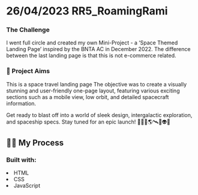 # 26/04/2023 RR5_RoamingRami

###  The Challenge

I went full circle and created my own Mini-Project - a ‘Space Themed Landing Page’ inspired by the BNTA AC in December 2022. The difference between the last landing page is that this is not e-commerce related.

### 🎯 Project Aims

This is a space travel landing page The objective was to create a visually stunning and user-friendly one-page layout, featuring various exciting sections such as a mobile view, low orbit, and detailed spacecraft information.

Get ready to blast off into a world of sleek design, intergalactic exploration, and spaceship specs. Stay tuned for an epic launch! 🚀👨‍🚀🌎🛰️💫👽🌌

<h2>👨‍💻 My Process</h2>
<h3>Built with:</h3>
<li>HTML</li>
<li>CSS</li>
<li>JavaScript</li>
